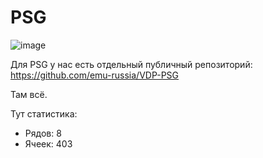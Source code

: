 # PSG

![image](https://user-images.githubusercontent.com/5828819/177505996-2c1f44a1-834a-4dd5-8ed8-a33f0892a688.png)

Для PSG у нас есть отдельный публичный репозиторий: https://github.com/emu-russia/VDP-PSG

Там всё.

Тут статистика:
- Рядов: 8
- Ячеек: 403
